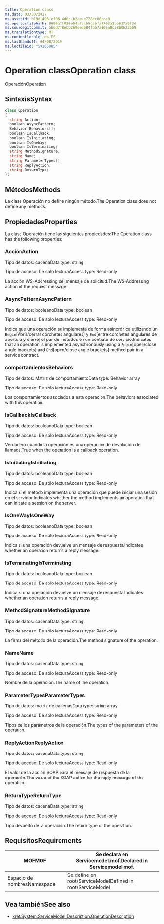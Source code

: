```yaml
---
title: Operation class
ms.date: 03/30/2017
ms.assetid: b19d1496-ef06-4d0c-b2ae-e728ec00cca0
ms.openlocfilehash: 9696a7f026e54afacb5ccbfa8703a2ba617a9f3d
ms.sourcegitcommit: 5b6d778ebb269ee6684fb57ad69a8c28b06235b9
ms.translationtype: MT
ms.contentlocale: es-ES
ms.lasthandoff: 04/08/2019
ms.locfileid: "59165085"
---
```

# <a name="operation-class"></a><span data-ttu-id="bfe8a-102">Operation class</span><span class="sxs-lookup"><span data-stu-id="bfe8a-102">Operation class</span></span>
<span data-ttu-id="bfe8a-103">Operación</span><span class="sxs-lookup"><span data-stu-id="bfe8a-103">Operation</span></span>  
  
## <a name="syntax"></a><span data-ttu-id="bfe8a-104">Sintaxis</span><span class="sxs-lookup"><span data-stu-id="bfe8a-104">Syntax</span></span>  
  
```csharp
class Operation  
{  
  string Action;  
  boolean AsyncPattern;  
  Behavior Behaviors[];  
  boolean IsCallback;  
  boolean IsInitiating;  
  boolean IsOneWay;  
  boolean IsTerminating;  
  string MethodSignature;  
  string Name;  
  string ParameterTypes[];  
  string ReplyAction;  
  string ReturnType;  
};  
```  
  
## <a name="methods"></a><span data-ttu-id="bfe8a-105">Métodos</span><span class="sxs-lookup"><span data-stu-id="bfe8a-105">Methods</span></span>  
 <span data-ttu-id="bfe8a-106">La clase Operación no define ningún método.</span><span class="sxs-lookup"><span data-stu-id="bfe8a-106">The Operation class does not define any methods.</span></span>  
  
## <a name="properties"></a><span data-ttu-id="bfe8a-107">Propiedades</span><span class="sxs-lookup"><span data-stu-id="bfe8a-107">Properties</span></span>  
 <span data-ttu-id="bfe8a-108">La clase Operación tiene las siguientes propiedades:</span><span class="sxs-lookup"><span data-stu-id="bfe8a-108">The Operation class has the following properties:</span></span>  
  
### <a name="action"></a><span data-ttu-id="bfe8a-109">Acción</span><span class="sxs-lookup"><span data-stu-id="bfe8a-109">Action</span></span>  
 <span data-ttu-id="bfe8a-110">Tipo de datos: cadena</span><span class="sxs-lookup"><span data-stu-id="bfe8a-110">Data type: string</span></span>  
  
 <span data-ttu-id="bfe8a-111">Tipo de acceso: De sólo lectura</span><span class="sxs-lookup"><span data-stu-id="bfe8a-111">Access type: Read-only</span></span>  
  
 <span data-ttu-id="bfe8a-112">La acción WS-Addressing del mensaje de solicitud.</span><span class="sxs-lookup"><span data-stu-id="bfe8a-112">The WS-Addressing action of the request message.</span></span>  
  
### <a name="asyncpattern"></a><span data-ttu-id="bfe8a-113">AsyncPattern</span><span class="sxs-lookup"><span data-stu-id="bfe8a-113">AsyncPattern</span></span>  
 <span data-ttu-id="bfe8a-114">Tipo de datos: booleano</span><span class="sxs-lookup"><span data-stu-id="bfe8a-114">Data type: boolean</span></span>  
  
 <span data-ttu-id="bfe8a-115">Tipo de acceso: De sólo lectura</span><span class="sxs-lookup"><span data-stu-id="bfe8a-115">Access type: Read-only</span></span>  
  
 <span data-ttu-id="bfe8a-116">Indica que una operación se implementa de forma asincrónica utilizando un `Begin`[Abrir/cerrar corchetes angulares] y `End`[entre corchetes angulares de apertura y cierre] el par de métodos en un contrato de servicio.</span><span class="sxs-lookup"><span data-stu-id="bfe8a-116">Indicates that an operation is implemented asynchronously using a `Begin`[open/close angle brackets] and `End`[open/close angle brackets] method pair in a service contract.</span></span>  
  
### <a name="behaviors"></a><span data-ttu-id="bfe8a-117">comportamientos</span><span class="sxs-lookup"><span data-stu-id="bfe8a-117">Behaviors</span></span>  
 <span data-ttu-id="bfe8a-118">Tipo de datos: Matriz de comportamiento</span><span class="sxs-lookup"><span data-stu-id="bfe8a-118">Data type: Behavior array</span></span>  
  
 <span data-ttu-id="bfe8a-119">Tipo de acceso: De sólo lectura</span><span class="sxs-lookup"><span data-stu-id="bfe8a-119">Access type: Read-only</span></span>  
  
 <span data-ttu-id="bfe8a-120">Los comportamientos asociados a esta operación.</span><span class="sxs-lookup"><span data-stu-id="bfe8a-120">The behaviors associated with this operation.</span></span>  
  
### <a name="iscallback"></a><span data-ttu-id="bfe8a-121">IsCallback</span><span class="sxs-lookup"><span data-stu-id="bfe8a-121">IsCallback</span></span>  
 <span data-ttu-id="bfe8a-122">Tipo de datos: booleano</span><span class="sxs-lookup"><span data-stu-id="bfe8a-122">Data type: boolean</span></span>  
  
 <span data-ttu-id="bfe8a-123">Tipo de acceso: De sólo lectura</span><span class="sxs-lookup"><span data-stu-id="bfe8a-123">Access type: Read-only</span></span>  
  
 <span data-ttu-id="bfe8a-124">Verdadero cuando la operación es una operación de devolución de llamada.</span><span class="sxs-lookup"><span data-stu-id="bfe8a-124">True when the operation is a callback operation.</span></span>  
  
### <a name="isinitiating"></a><span data-ttu-id="bfe8a-125">IsInitiating</span><span class="sxs-lookup"><span data-stu-id="bfe8a-125">IsInitiating</span></span>  
 <span data-ttu-id="bfe8a-126">Tipo de datos: booleano</span><span class="sxs-lookup"><span data-stu-id="bfe8a-126">Data type: boolean</span></span>  
  
 <span data-ttu-id="bfe8a-127">Tipo de acceso: De sólo lectura</span><span class="sxs-lookup"><span data-stu-id="bfe8a-127">Access type: Read-only</span></span>  
  
 <span data-ttu-id="bfe8a-128">Indica si el método implementa una operación que puede iniciar una sesión en el servidor.</span><span class="sxs-lookup"><span data-stu-id="bfe8a-128">Indicates whether the method implements an operation that can initiate a session on the server.</span></span>  
  
### <a name="isoneway"></a><span data-ttu-id="bfe8a-129">IsOneWay</span><span class="sxs-lookup"><span data-stu-id="bfe8a-129">IsOneWay</span></span>  
 <span data-ttu-id="bfe8a-130">Tipo de datos: booleano</span><span class="sxs-lookup"><span data-stu-id="bfe8a-130">Data type: boolean</span></span>  
  
 <span data-ttu-id="bfe8a-131">Tipo de acceso: De sólo lectura</span><span class="sxs-lookup"><span data-stu-id="bfe8a-131">Access type: Read-only</span></span>  
  
 <span data-ttu-id="bfe8a-132">Indica si una operación devuelve un mensaje de respuesta.</span><span class="sxs-lookup"><span data-stu-id="bfe8a-132">Indicates whether an operation returns a reply message.</span></span>  
  
### <a name="isterminating"></a><span data-ttu-id="bfe8a-133">IsTerminating</span><span class="sxs-lookup"><span data-stu-id="bfe8a-133">IsTerminating</span></span>  
 <span data-ttu-id="bfe8a-134">Tipo de datos: booleano</span><span class="sxs-lookup"><span data-stu-id="bfe8a-134">Data type: boolean</span></span>  
  
 <span data-ttu-id="bfe8a-135">Tipo de acceso: De sólo lectura</span><span class="sxs-lookup"><span data-stu-id="bfe8a-135">Access type: Read-only</span></span>  
  
 <span data-ttu-id="bfe8a-136">Indica si una operación devuelve un mensaje de respuesta.</span><span class="sxs-lookup"><span data-stu-id="bfe8a-136">Indicates whether an operation returns a reply message.</span></span>  
  
### <a name="methodsignature"></a><span data-ttu-id="bfe8a-137">MethodSignature</span><span class="sxs-lookup"><span data-stu-id="bfe8a-137">MethodSignature</span></span>  
 <span data-ttu-id="bfe8a-138">Tipo de datos: cadena</span><span class="sxs-lookup"><span data-stu-id="bfe8a-138">Data type: string</span></span>  
  
 <span data-ttu-id="bfe8a-139">Tipo de acceso: De sólo lectura</span><span class="sxs-lookup"><span data-stu-id="bfe8a-139">Access type: Read-only</span></span>  
  
 <span data-ttu-id="bfe8a-140">La firma del método de la operación.</span><span class="sxs-lookup"><span data-stu-id="bfe8a-140">The method signature of the operation.</span></span>  
  
### <a name="name"></a><span data-ttu-id="bfe8a-141">Name</span><span class="sxs-lookup"><span data-stu-id="bfe8a-141">Name</span></span>  
 <span data-ttu-id="bfe8a-142">Tipo de datos: cadena</span><span class="sxs-lookup"><span data-stu-id="bfe8a-142">Data type: string</span></span>  
  
 <span data-ttu-id="bfe8a-143">Tipo de acceso: De sólo lectura</span><span class="sxs-lookup"><span data-stu-id="bfe8a-143">Access type: Read-only</span></span>  
  
 <span data-ttu-id="bfe8a-144">Nombre de la operación.</span><span class="sxs-lookup"><span data-stu-id="bfe8a-144">The name of the operation.</span></span>  
  
### <a name="parametertypes"></a><span data-ttu-id="bfe8a-145">ParameterTypes</span><span class="sxs-lookup"><span data-stu-id="bfe8a-145">ParameterTypes</span></span>  
 <span data-ttu-id="bfe8a-146">Tipo de datos: matriz de cadenas</span><span class="sxs-lookup"><span data-stu-id="bfe8a-146">Data type: string array</span></span>  
  
 <span data-ttu-id="bfe8a-147">Tipo de acceso: De sólo lectura</span><span class="sxs-lookup"><span data-stu-id="bfe8a-147">Access type: Read-only</span></span>  
  
 <span data-ttu-id="bfe8a-148">Tipos de los parámetros de la operación.</span><span class="sxs-lookup"><span data-stu-id="bfe8a-148">The types of the parameters of the operation.</span></span>  
  
### <a name="replyaction"></a><span data-ttu-id="bfe8a-149">ReplyAction</span><span class="sxs-lookup"><span data-stu-id="bfe8a-149">ReplyAction</span></span>  
 <span data-ttu-id="bfe8a-150">Tipo de datos: cadena</span><span class="sxs-lookup"><span data-stu-id="bfe8a-150">Data type: string</span></span>  
  
 <span data-ttu-id="bfe8a-151">Tipo de acceso: De sólo lectura</span><span class="sxs-lookup"><span data-stu-id="bfe8a-151">Access type: Read-only</span></span>  
  
 <span data-ttu-id="bfe8a-152">El valor de la acción SOAP para el mensaje de respuesta de la operación.</span><span class="sxs-lookup"><span data-stu-id="bfe8a-152">The value of the SOAP action for the reply message of the operation.</span></span>  
  
### <a name="returntype"></a><span data-ttu-id="bfe8a-153">ReturnType</span><span class="sxs-lookup"><span data-stu-id="bfe8a-153">ReturnType</span></span>  
 <span data-ttu-id="bfe8a-154">Tipo de datos: cadena</span><span class="sxs-lookup"><span data-stu-id="bfe8a-154">Data type: string</span></span>  
  
 <span data-ttu-id="bfe8a-155">Tipo de acceso: De sólo lectura</span><span class="sxs-lookup"><span data-stu-id="bfe8a-155">Access type: Read-only</span></span>  
  
 <span data-ttu-id="bfe8a-156">Tipo devuelto de la operación.</span><span class="sxs-lookup"><span data-stu-id="bfe8a-156">The return type of the operation.</span></span>  
  
## <a name="requirements"></a><span data-ttu-id="bfe8a-157">Requisitos</span><span class="sxs-lookup"><span data-stu-id="bfe8a-157">Requirements</span></span>  
  
|<span data-ttu-id="bfe8a-158">MOF</span><span class="sxs-lookup"><span data-stu-id="bfe8a-158">MOF</span></span>|<span data-ttu-id="bfe8a-159">Se declara en Servicemodel.mof.</span><span class="sxs-lookup"><span data-stu-id="bfe8a-159">Declared in Servicemodel.mof.</span></span>|  
|---------|-----------------------------------|  
|<span data-ttu-id="bfe8a-160">Espacio de nombres</span><span class="sxs-lookup"><span data-stu-id="bfe8a-160">Namespace</span></span>|<span data-ttu-id="bfe8a-161">Se define en root\ServiceModel</span><span class="sxs-lookup"><span data-stu-id="bfe8a-161">Defined in root\ServiceModel</span></span>|  
  
## <a name="see-also"></a><span data-ttu-id="bfe8a-162">Vea también</span><span class="sxs-lookup"><span data-stu-id="bfe8a-162">See also</span></span>

- <xref:System.ServiceModel.Description.OperationDescription>
